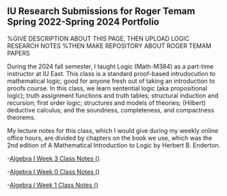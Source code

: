 ## IU Research Submissions for Roger Temam Spring 2022-Spring 2024 Portfolio

%GIVE DESCRIPTION ABOUT THIS PAGE, THEN UPLOAD LOGIC RESEARCH NOTES
%THEN MAKE REPOSITORY ABOUT ROGER TEMAM PAPERS

During the 2024 fall semester, I taught Logic (Math-M384) as a part-time instructor at IU East. This class is a standard proof-based intrudocution to mathematical logic, good for anyone fresh out of taking an introduction to proofs course. In this class, we learn sentential logic (aka propositional logic); truth assignment functions and truth tables; structural induction and recursion; first order logic; structures and models of theories; (Hilbert) deductive calculus; and the soundness, completeness, and compactness theorems.

My lecture notes for this class, which I would give during my weekly online office hours, are divided by chapters on the book we use, which was the 2nd edition of A Mathematical Introduction to Logic by Herbert B. Enderton.

-[Algebra I Week 3 Class Notes ()](https://agoodlad-research-notes.github.io/iu-covid-era-spring-2020-fall-2021-portfolio/m800-roger-temam-4-8-corrected-report-4-22-rough-draft.pdf)

-[Algebra I Week 0 Class Notes ()](https://agoodlad-research-notes.github.io/iu-covid-era-spring-2020-fall-2021-portfolio/m800-roger-temam-4-15-report-5-4-rough-draft.pdf)

-[Algebra I Week 1 Class Notes ()](https://agoodlad-research-notes.github.io/iu-covid-era-spring-2020-fall-2021-portfolio/m800-roger-temam-4-22-report-5-4-rough-draft.pdf)
